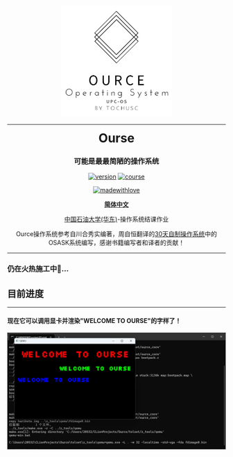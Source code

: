 <div align="center">

<img src="docs/img/logo.png" style="margin-bottom: 0; height: 256px; width: auto;">

---

<h1 style="margin-top: 0"> Ourse </h1>

### 可能是最最简陋的操作系统

[![version](https://img.shields.io/badge/Version-0.0.1-blue)](https://github.com/TochusC/ai-assistant-teaching-website)
[![course](https://img.shields.io/badge/UPC-OperatingSystem-blue)](https://github.com/TochusC/ai-assistant-teaching-website)

[![madewithlove](https://img.shields.io/badge/made_with-%E2%9D%A4-red?style=for-the-badge&labelColor=orange)](https://github.com/TochusC/ai-assistant-teaching-website)


[**简体中文**](./README.md) 


[中国石油大学(华东)](https://upc.edu.cn/)-操作系统结课作业

Ource操作系统参考自川合秀实编著，周自恒翻译的[30天自制操作系统](https://viterbi-web.usc.edu/~yudewei/main/sources/books/30%E5%A4%A9%E8%87%AA%E5%88%B6%E6%93%8D%E4%BD%9C%E7%B3%BB%E7%BB%9F/)中的OSASK系统编写，感谢书籍编写者和译者的贡献！

</div>

---

### 仍在火热施工中🔨...

## 目前进度

---

#### 现在它可以调用显卡并渲染"WELCOME TO OURSE"的字样了！
![img.png](.\docs\img\img.png)
